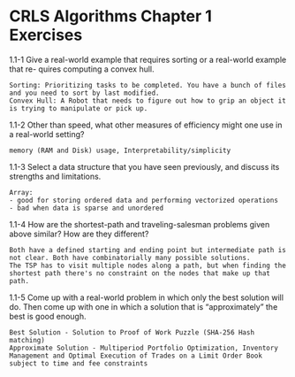 # CRLS Algorithms Chapter 1 Exercises

1.1-1
Give a real-world example that requires sorting or a real-world example that re- quires computing a convex hull.
```
Sorting: Prioritizing tasks to be completed. You have a bunch of files and you need to sort by last modified.
Convex Hull: A Robot that needs to figure out how to grip an object it is trying to manipulate or pick up.
```

1.1-2
Other than speed, what other measures of efficiency might one use in a real-world setting?
```
memory (RAM and Disk) usage, Interpretability/simplicity
```


1.1-3
Select a data structure that you have seen previously, and discuss its strengths and limitations.
```
Array: 
- good for storing ordered data and performing vectorized operations
- bad when data is sparse and unordered
```


1.1-4
How are the shortest-path and traveling-salesman problems given above similar? How are they different?
```
Both have a defined starting and ending point but intermediate path is not clear. Both have combinatorially many possible solutions. 
The TSP has to visit multiple nodes along a path, but when finding the shortest path there's no constraint on the nodes that make up that path. 
```


1.1-5
Come up with a real-world problem in which only the best solution will do. Then come up with one in which a solution that is “approximately” the best is good enough.
```
Best Solution - Solution to Proof of Work Puzzle (SHA-256 Hash matching)
Approximate Solution - Multiperiod Portfolio Optimization, Inventory Management and Optimal Execution of Trades on a Limit Order Book subject to time and fee constraints
```

